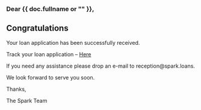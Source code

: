 <h3>Dear {{ doc.fullname or "" }},</h3>

<h2>Congratulations</h2>

<p>Your loan application has been successfully received.</p>
<p>Track your loan application – <a href="{{ frappe.utils.get_url() }}">Here</a></p>
<p>If you need any assistance please drop an e-mail to <a>reception@spark.loans.</a></p>

<p>We look forward to serve you soon.</p>

<p>Thanks,</p>
<p>The Spark Team	</p>
